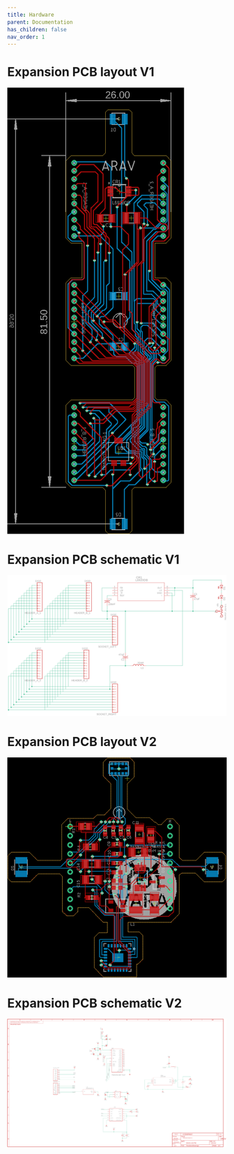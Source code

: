 ```yaml
---
title: Hardware
parent: Documentation
has_children: false
nav_order: 1
---
```



# Expansion PCB layout V1
<img src="Expansion_PCB_layout_V1.png" alt="Expansion PCB layout V1"/>

# Expansion PCB schematic V1
<img src="Expansion_PCB_schematic_V1.png" alt="Expansion PCB schematic V1"/>

# Expansion PCB layout V2
<img src="Expansion_PCB_layout_V2.png" alt="Expansion PCB layout V2"/>

# Expansion PCB schematic V2
<img src="Expansion_PCB_schematic_V2.png" alt="Expansion PCB schematic V2"/>


